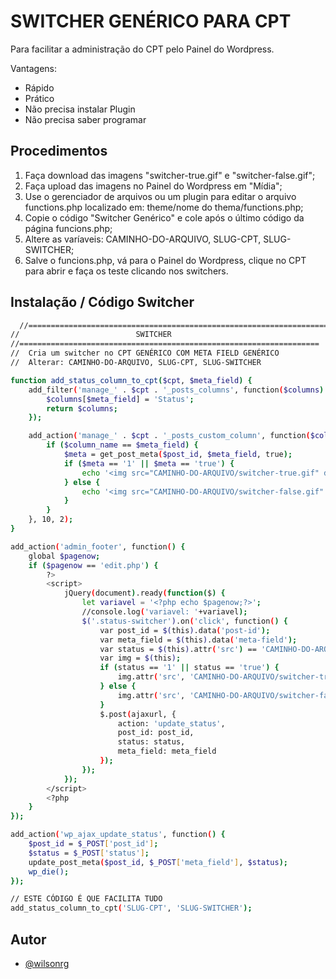
# SWITCHER GENÉRICO PARA CPT

Para facilitar a administração do CPT pelo Painel do Wordpress.

Vantagens:

+ Rápido
+ Prático
+ Não precisa instalar Plugin
+ Não precisa saber programar


## Procedimentos

1) Faça download das imagens "switcher-true.gif" e "switcher-false.gif";
2) Faça upload das imagens no Painel do Wordpress em "Mídia";
3) Use o gerenciador de arquivos ou um plugin para editar o arquivo functions.php localizado em: theme/nome do thema/functions.php;
4) Copie o código "Switcher Genérico" e cole após o último código da página funcions.php;
5) Altere as varíaveis: CAMINHO-DO-ARQUIVO, SLUG-CPT, SLUG-SWITCHER;
6) Salve o funcions.php, vá para o Painel do Wordpress, clique no CPT para abrir e faça os teste clicando nos switchers.


## Instalação / Código Switcher


```bash
  //===================================================================
//							SWITCHER
//===================================================================
//  Cria um switcher no CPT GENÉRICO COM META FIELD GENÉRICO
// 	Alterar: CAMINHO-DO-ARQUIVO, SLUG-CPT, SLUG-SWITCHER

function add_status_column_to_cpt($cpt, $meta_field) {
    add_filter('manage_' . $cpt . '_posts_columns', function($columns) use ($meta_field) {
        $columns[$meta_field] = 'Status';
        return $columns;
    });

    add_action('manage_' . $cpt . '_posts_custom_column', function($column_name, $post_id) use ($meta_field) {
        if ($column_name == $meta_field) {
            $meta = get_post_meta($post_id, $meta_field, true);
            if ($meta == '1' || $meta == 'true') {
                echo '<img src="CAMINHO-DO-ARQUIVO/switcher-true.gif" data-post-id="' . $post_id . '" class="status-switcher" style="cursor:pointer" data-meta-field="' . $meta_field . '" />';
            } else {
                echo '<img src="CAMINHO-DO-ARQUIVO/switcher-false.gif" data-post-id="' . $post_id . '" class="status-switcher" style="cursor:pointer" data-meta-field="' . $meta_field . '" />';
            }
        }
    }, 10, 2);
}

add_action('admin_footer', function() {
    global $pagenow;
    if ($pagenow == 'edit.php') {
        ?>
        <script>
            jQuery(document).ready(function($) {
                let variavel = '<?php echo $pagenow;?>';
                //console.log('variavel: '+variavel);
                $('.status-switcher').on('click', function() {
                    var post_id = $(this).data('post-id');
                    var meta_field = $(this).data('meta-field');
                    var status = $(this).attr('src') == 'CAMINHO-DO-ARQUIVO/switcher-true.gif' ? 'false' : 'true';
                    var img = $(this);
                    if (status == '1' || status == 'true') {
						img.attr('src', 'CAMINHO-DO-ARQUIVO/switcher-true.gif').css({'cursor':'pointer'});
					} else {
						img.attr('src', 'CAMINHO-DO-ARQUIVO/switcher-false.gif').css({'cursor':'pointer'});
					}
                    $.post(ajaxurl, {
                        action: 'update_status',
                        post_id: post_id,
                        status: status,
                        meta_field: meta_field
                    });
                });
            });
        </script>
        <?php
    }
});

add_action('wp_ajax_update_status', function() {
    $post_id = $_POST['post_id'];
    $status = $_POST['status'];
    update_post_meta($post_id, $_POST['meta_field'], $status);
    wp_die();
});

// ESTE CÓDIGO É QUE FACILITA TUDO
add_status_column_to_cpt('SLUG-CPT', 'SLUG-SWITCHER');
```
    
## Autor

- [@wilsonrg](https://github.com/wilsonrg)

